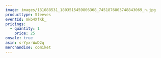 ```yaml
---
image: images/131088531_1803515459806368_7451876803748843069_n.jpg
producttype: Sleeves
eventId: mkb4XfKk_
pricings:
  - quantity: 1
    price: 25
onsale: true
asin: s-Yyx-WwD2q
merchandise: comiket
---
```

